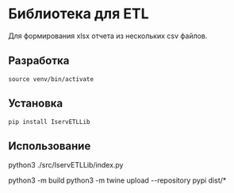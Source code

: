 # **Библиотека для ETL** # 

Для формирования xlsx отчета из нескольких csv файлов.

## Разработка ##

    source venv/bin/activate

## Установка ##

    pip install IservETLLib

## Использование ##

python3 ./src/IservETLLib/index.py

<!-- python3 OUTPUT_NAME="res.xlsx" HEADERS_PATH="" META_NAME="excel.meta" SEP=;  "Опросный лист ТУ_2025-07-28_14-28-44.csv" "Опросный лист УСПД_2025-07-28_14-33-04.csv" -->

python3 -m build
python3 -m twine upload --repository pypi dist/*